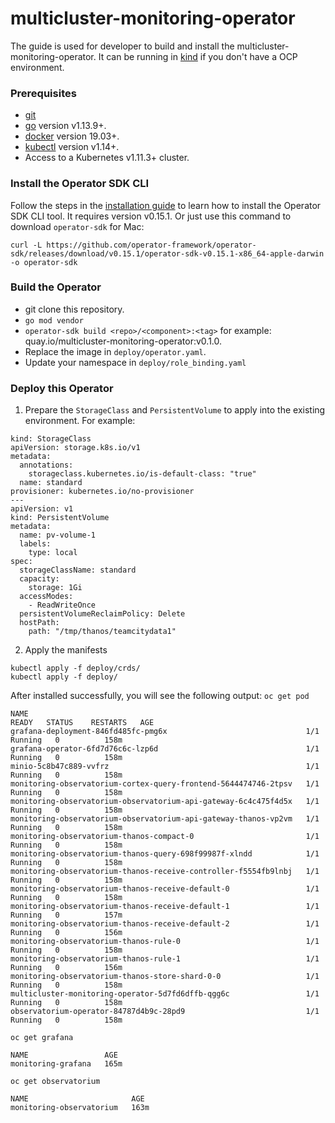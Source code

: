 # multicluster-monitoring-operator
The guide is used for developer to build and install the multicluster-monitoring-operator. It can be running in [kind][install_kind] if you don't have a OCP environment.

### Prerequisites

- [git][git_tool]
- [go][go_tool] version v1.13.9+.
- [docker][docker_tool] version 19.03+.
- [kubectl][kubectl_tool] version v1.14+.
- Access to a Kubernetes v1.11.3+ cluster.

### Install the Operator SDK CLI

Follow the steps in the [installation guide][install_guide] to learn how to install the Operator SDK CLI tool. It requires version v0.15.1.
Or just use this command to download `operator-sdk` for Mac:
```
curl -L https://github.com/operator-framework/operator-sdk/releases/download/v0.15.1/operator-sdk-v0.15.1-x86_64-apple-darwin -o operator-sdk
```

### Build the Operator

- git clone this repository.
- `go mod vendor`
- `operator-sdk build <repo>/<component>:<tag>` for example: quay.io/multicluster-monitoring-operator:v0.1.0.
- Replace the image in `deploy/operator.yaml`.
- Update your namespace in `deploy/role_binding.yaml`

### Deploy this Operator

1. Prepare the `StorageClass` and `PersistentVolume` to apply into the existing environment. For example:
```
kind: StorageClass
apiVersion: storage.k8s.io/v1
metadata:
  annotations:
    storageclass.kubernetes.io/is-default-class: "true"
  name: standard
provisioner: kubernetes.io/no-provisioner
---
apiVersion: v1
kind: PersistentVolume
metadata:
  name: pv-volume-1
  labels:
    type: local
spec:
  storageClassName: standard
  capacity:
    storage: 1Gi
  accessModes:
    - ReadWriteOnce
  persistentVolumeReclaimPolicy: Delete
  hostPath:
    path: "/tmp/thanos/teamcitydata1"
```
2. Apply the manifests
```
kubectl apply -f deploy/crds/
kubectl apply -f deploy/

```
After installed successfully, you will see the following output:
`oc get pod`
```
NAME                                                              READY   STATUS    RESTARTS   AGE
grafana-deployment-846fd485fc-pmg6x                               1/1     Running   0          158m
grafana-operator-6fd7d76c6c-lzp6d                                 1/1     Running   0          158m
minio-5c8b47c889-vvfrz                                            1/1     Running   0          158m
monitoring-observatorium-cortex-query-frontend-5644474746-2tpsv   1/1     Running   0          158m
monitoring-observatorium-observatorium-api-gateway-6c4c475f4d5x   1/1     Running   0          158m
monitoring-observatorium-observatorium-api-gateway-thanos-vp2vm   1/1     Running   0          158m
monitoring-observatorium-thanos-compact-0                         1/1     Running   0          158m
monitoring-observatorium-thanos-query-698f99987f-xlndd            1/1     Running   0          158m
monitoring-observatorium-thanos-receive-controller-f5554fb9lnbj   1/1     Running   0          158m
monitoring-observatorium-thanos-receive-default-0                 1/1     Running   0          158m
monitoring-observatorium-thanos-receive-default-1                 1/1     Running   0          157m
monitoring-observatorium-thanos-receive-default-2                 1/1     Running   0          156m
monitoring-observatorium-thanos-rule-0                            1/1     Running   0          158m
monitoring-observatorium-thanos-rule-1                            1/1     Running   0          156m
monitoring-observatorium-thanos-store-shard-0-0                   1/1     Running   0          158m
multicluster-monitoring-operator-5d7fd6dffb-qgg6c                 1/1     Running   0          158m
observatorium-operator-84787d4b9c-28pd9                           1/1     Running   0          158m
```
`oc get grafana`
```
NAME                 AGE
monitoring-grafana   165m
```
`oc get observatorium`
```
NAME                       AGE
monitoring-observatorium   163m
```

[install_kind]: https://github.com/kubernetes-sigs/kind
[install_guide]: https://github.com/operator-framework/operator-sdk/blob/master/doc/user/install-operator-sdk.md
[git_tool]:https://git-scm.com/downloads
[go_tool]:https://golang.org/dl/
[docker_tool]:https://docs.docker.com/install/
[kubectl_tool]:https://kubernetes.io/docs/tasks/tools/install-kubectl/
